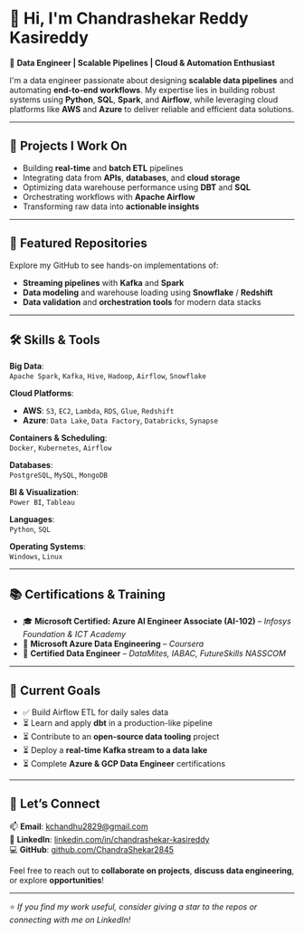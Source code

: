 # 👋 Hi, I'm Chandrashekar Reddy Kasireddy

🚀 **Data Engineer | Scalable Pipelines | Cloud & Automation Enthusiast**

I'm a data engineer passionate about designing **scalable data pipelines** and automating **end-to-end workflows**. My expertise lies in building robust systems using **Python**, **SQL**, **Spark**, and **Airflow**, while leveraging cloud platforms like **AWS** and **Azure** to deliver reliable and efficient data solutions.

---

## 🔧 Projects I Work On
- Building **real-time** and **batch ETL** pipelines  
- Integrating data from **APIs**, **databases**, and **cloud storage**  
- Optimizing data warehouse performance using **DBT** and **SQL**  
- Orchestrating workflows with **Apache Airflow**  
- Transforming raw data into **actionable insights**  

---

## 📂 Featured Repositories
Explore my GitHub to see hands-on implementations of:
- **Streaming pipelines** with **Kafka** and **Spark**
- **Data modeling** and warehouse loading using **Snowflake** / **Redshift**
- **Data validation** and **orchestration tools** for modern data stacks

---

## 🛠️ Skills & Tools

**Big Data**:  
`Apache Spark`, `Kafka`, `Hive`, `Hadoop`, `Airflow`, `Snowflake`  

**Cloud Platforms**:  
- **AWS**: `S3`, `EC2`, `Lambda`, `RDS`, `Glue`, `Redshift`  
- **Azure**: `Data Lake`, `Data Factory`, `Databricks`, `Synapse`

**Containers & Scheduling**:  
`Docker`, `Kubernetes`, `Airflow`

**Databases**:  
`PostgreSQL`, `MySQL`, `MongoDB`

**BI & Visualization**:  
`Power BI`, `Tableau`

**Languages**:  
`Python`, `SQL`

**Operating Systems**:  
`Windows`, `Linux`

---

## 📚 Certifications & Training

- 🎓 **Microsoft Certified: Azure AI Engineer Associate (AI-102)** – *Infosys Foundation & ICT Academy*  
- 🧠 **Microsoft Azure Data Engineering** – *Coursera*  
- 🧪 **Certified Data Engineer** – *DataMites, IABAC, FutureSkills NASSCOM*  

---

## 🎯 Current Goals

- ✅ Build Airflow ETL for daily sales data  
- ⏳ Learn and apply **dbt** in a production-like pipeline  
- ⏳ Contribute to an **open-source data tooling** project  
- ⏳ Deploy a **real-time Kafka stream to a data lake**  
- ⏳ Complete **Azure & GCP Data Engineer** certifications  

---

## 🤝 Let’s Connect

📫 **Email**: [kchandhu2829@gmail.com](mailto:kchandhu2829@gmail.com)  
🔗 **LinkedIn**: [linkedin.com/in/chandrashekar-kasireddy](https://www.linkedin.com/in/chandrashekar-kasireddy)  
💻 **GitHub**: [github.com/ChandraShekar2845](https://github.com/ChandraShekar2845)  

Feel free to reach out to **collaborate on projects**, **discuss data engineering**, or explore **opportunities**!

---

⭐ *If you find my work useful, consider giving a star to the repos or connecting with me on LinkedIn!*
